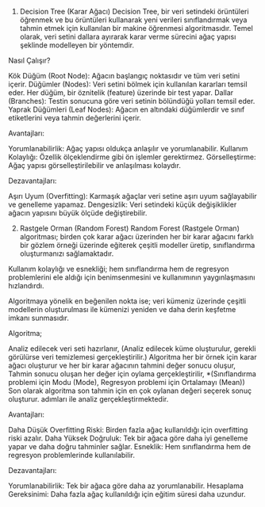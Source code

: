 1. Decision Tree (Karar Ağacı)
Decision Tree, bir veri setindeki örüntüleri öğrenmek ve bu örüntüleri kullanarak yeni verileri sınıflandırmak veya tahmin etmek için kullanılan bir makine öğrenmesi algoritmasıdır. Temel olarak, veri setini dallara ayırarak karar verme sürecini ağaç yapısı şeklinde modelleyen bir yöntemdir.

Nasıl Çalışır?

Kök Düğüm (Root Node): Ağacın başlangıç noktasıdır ve tüm veri setini içerir.
Düğümler (Nodes): Veri setini bölmek için kullanılan kararları temsil eder. Her düğüm, bir öznitelik (feature) üzerinde bir test yapar.
Dallar (Branches): Testin sonucuna göre veri setinin bölündüğü yolları temsil eder.
Yaprak Düğümleri (Leaf Nodes): Ağacın en altındaki düğümlerdir ve sınıf etiketlerini veya tahmin değerlerini içerir.

Avantajları:

Yorumlanabilirlik: Ağaç yapısı oldukça anlaşılır ve yorumlanabilir.
Kullanım Kolaylığı: Özellik ölçeklendirme gibi ön işlemler gerektirmez.
Görselleştirme: Ağaç yapısı görselleştirilebilir ve anlaşılması kolaydır.

Dezavantajları:

Aşırı Uyum (Overfitting): Karmaşık ağaçlar veri setine aşırı uyum sağlayabilir ve genelleme yapamaz.
Dengesizlik: Veri setindeki küçük değişiklikler ağacın yapısını büyük ölçüde değiştirebilir.

2. Rastgele Orman (Random Forest)
Random Forest (Rastgele Orman) algoritması; birden çok karar ağacı üzerinden her bir karar ağacını farklı bir gözlem örneği üzerinde eğiterek çeşitli modeller üretip, sınıflandırma oluşturmanızı sağlamaktadır.

Kullanım kolaylığı ve esnekliği; hem sınıflandırma hem de regresyon problemlerini ele aldığı için benimsenmesini ve kullanımının yaygınlaşmasını hızlandırdı.

Algoritmaya yönelik en beğenilen nokta ise; veri kümeniz üzerinde çeşitli modellerin oluşturulması ile kümenizi yeniden ve daha derin keşfetme imkanı sunmasıdır.

Algoritma;

Analiz edilecek veri seti hazırlanır,
(Analiz edilecek küme oluşturulur, gerekli görülürse veri temizlemesi gerçekleştirilir.)
Algoritma her bir örnek için karar ağacı oluşturur ve her bir karar ağacının tahmini değer sonucu oluşur,
Tahmin sonucu oluşan her değer için oylama gerçekleştirilir,
*(Sınıflandırma problemi için Modu (Mode), Regresyon problemi için Ortalamayı (Mean))
Son olarak algoritma son tahmin için en çok oylanan değeri seçerek sonuç oluşturur.
 adımları ile analiz gerçekleştirmektedir. 
 
 Avantajları:

Daha Düşük Overfitting Riski: Birden fazla ağaç kullanıldığı için overfitting riski azalır.
Daha Yüksek Doğruluk: Tek bir ağaca göre daha iyi genelleme yapar ve daha doğru tahminler sağlar.
Esneklik: Hem sınıflandırma hem de regresyon problemlerinde kullanılabilir.

Dezavantajları:

Yorumlanabilirlik: Tek bir ağaca göre daha az yorumlanabilir.
Hesaplama Gereksinimi: Daha fazla ağaç kullanıldığı için eğitim süresi daha uzundur.
 
 
 






